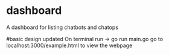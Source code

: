 # dashboard
A dashboard for listing chatbots and chatops

#basic design updated
On terminal run -> go run main.go
go to localhost:3000/example.html to view the webpage
